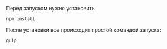 Перед запуском нужно установить

```bash
npm install
```

После установки все происходит простой командой запуска:

```bash
gulp
```